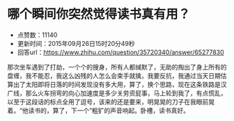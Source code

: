 # 哪个瞬间你突然觉得读书真有用？
- 点赞数：11140
- 更新时间：2015年09月26日15时20分49秒
- 回答url：https://www.zhihu.com/question/35720340/answer/65277830
<body>
 <p data-pid="oBUztSVH">那次坐车遇到了打劫，一个个的搜身，所有人都缄默了，无助的掏出了身上所有的盘缠，我不能忍，我这么凶残的人怎么会束手就擒，我要反抗，我通过当天日期估算出了太阳即将日落的时间发现没有多大用，算了，换个思路，现在这条铁路是汉广线，那么火车拐弯的向心加速度是多少关劳资屁事，马上轮到我了，有点慌乱，以至于这段话的标点全用了逗号，该来的还是要来，明晃晃的刀子在我眼前晃着。“他读书的，算了，下一个”粗犷的声音响起。卧槽，读书真好。</p>
</body>